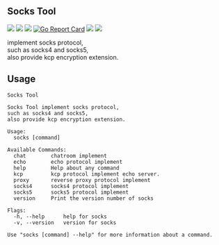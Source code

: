 ## Socks Tool

[![](https://img.shields.io/travis/windard/socks)](https://travis-ci.com/github/windard/socks)
[![](https://img.shields.io/tokei/lines/github/windard/socks)](https://github.com/windard/socks)
[![](https://img.shields.io/github/release/windard/socks.svg)](https://github.com/windard/socks/releases)
[![Go Report Card](https://goreportcard.com/badge/github.com/windard/socks)](https://goreportcard.com/report/github.com/windard/socks)
[![](https://img.shields.io/github/license/windard/socks)](https://github.com/windard/socks/blob/master/LICENSE)
[![](https://img.shields.io/badge/author-windard-359BE1)](https://windard.com)

implement socks protocol,    
such as socks4 and socks5,     
also provide kcp encryption extension.     

## Usage

```shell
Socks Tool

Socks Tool implement socks protocol,
such as socks4 and socks5,
also provide kcp encryption extension.

Usage:
  socks [command]

Available Commands:
  chat        chatroom implement
  echo        echo protocol implement
  help        Help about any command
  kcp         kcp protocol implement echo server.
  proxy       reverse proxy protocol implement
  socks4      socks4 protocol implement
  socks5      socks5 protocol implement
  version     Print the version number of socks

Flags:
  -h, --help      help for socks
  -v, --version   version for socks

Use "socks [command] --help" for more information about a command.
```